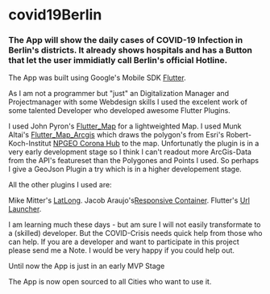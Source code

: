 # covid19Berlin
 
### The App will show the daily cases of COVID-19 Infection in Berlin's districts. It already shows hospitals and has a Button that let the user immidiatly call Berlin's official Hotline.    
 
The App was built using Google's Mobile SDK [Flutter](https://www.fluter.dev).

As I am not a programmer but "just" an Digitalization Manager and Projectmanager with some Webdesign skills I used the excelent work of some talented Developer who developed awesome Flutter Plugins. 

I used John Pyron's [Flutter_Map](https://github.com/johnpryan/flutter_map) for a lightweighted Map.
I used Munk Altai's [Flutter_Map_Arcgis](https://github.com/munkh-altai/flutter_map_arcgis) which draws the polygon's from Esri's Robert-Koch-Institut [NPGEO Corona Hub](https://npgeo-corona-npgeo-de.hub.arcgis.com/) to the map. 
Unfortunatly the plugin is in a very early development stage so I think I can't readout more ArcGis-Data from the API's featureset than the Polygones and Points I used. So perhaps I give a GeoJson Plugin a try which is in a higher developement stage.  

All the other plugins I used are: 

Mike Mitter's [LatLong](https://github.com/MikeMitterer/dart-latlong).
Jacob Araujo's[Responsive Container](https://github.com/jacobaraujo7/responsive_container).
Flutter's [Url Launcher](https://github.com/flutter/plugins).


I am learning much these days - but am sure I will not easily transformate to a (skilled) developer. But the COVID-Crisis needs quick help from those who can help. If you are a developer and want to participate in this project please send me a Note. I would be very happy if you could help out. 

Until now the App is just in an early MVP Stage

The App is now open sourced to all Cities who want to use it. 
